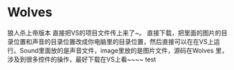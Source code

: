 # Wolves
狼人杀上帝版本
直接把VS的项目文件传上来了~。
直接下载，把里面的图片的目录位置和声音的目录位置改成你电脑里的目录位置，然后直接可以在在VS上运行。Sound里面放的是声音文件，image里放的是图片文件，源码在Wolves
里，涉及到很多控件的操作，最好下载在VS上看~~~~
test

